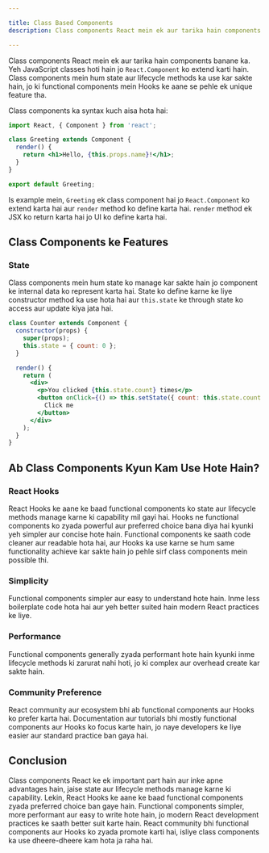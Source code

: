 ```yaml
---

title: Class Based Components
description: Class components React mein ek aur tarika hain components banane ka. Yeh JavaScript classes hoti hain jo `React.Component` ko extend karti hain. Class components mein hum state aur lifecycle methods ka use kar sakte hain, jo ki functional components mein Hooks ke aane se pehle ek unique feature tha.

---
```

Class components React mein ek aur tarika hain components banane ka. Yeh JavaScript classes hoti hain jo `React.Component` ko extend karti hain. Class components mein hum state aur lifecycle methods ka use kar sakte hain, jo ki functional components mein Hooks ke aane se pehle ek unique feature tha.

Class components ka syntax kuch aisa hota hai:

```jsx
import React, { Component } from 'react';

class Greeting extends Component {
  render() {
    return <h1>Hello, {this.props.name}!</h1>;
  }
}

export default Greeting;
```

Is example mein, `Greeting` ek class component hai jo `React.Component` ko extend karta hai aur `render` method ko define karta hai. `render` method ek JSX ko return karta hai jo UI ko define karta hai.

## Class Components ke Features

### State
Class components mein hum state ko manage kar sakte hain jo component ke internal data ko represent karta hai. State ko define karne ke liye constructor method ka use hota hai aur `this.state` ke through state ko access aur update kiya jata hai.

```jsx
class Counter extends Component {
  constructor(props) {
    super(props);
    this.state = { count: 0 };
  }

  render() {
    return (
      <div>
        <p>You clicked {this.state.count} times</p>
        <button onClick={() => this.setState({ count: this.state.count + 1 })}>
          Click me
        </button>
      </div>
    );
  }
}
```

## Ab Class Components Kyun Kam Use Hote Hain?

### React Hooks
React Hooks ke aane ke baad functional components ko state aur lifecycle methods manage karne ki capability mil gayi hai. Hooks ne functional components ko zyada powerful aur preferred choice bana diya hai kyunki yeh simpler aur concise hote hain. Functional components ke saath code cleaner aur readable hota hai, aur Hooks ka use karne se hum same functionality achieve kar sakte hain jo pehle sirf class components mein possible thi.

### Simplicity
Functional components simpler aur easy to understand hote hain. Inme less boilerplate code hota hai aur yeh better suited hain modern React practices ke liye.

### Performance
Functional components generally zyada performant hote hain kyunki inme lifecycle methods ki zarurat nahi hoti, jo ki complex aur overhead create kar sakte hain.

### Community Preference
React community aur ecosystem bhi ab functional components aur Hooks ko prefer karta hai. Documentation aur tutorials bhi mostly functional components aur Hooks ko focus karte hain, jo naye developers ke liye easier aur standard practice ban gaya hai.

## Conclusion
Class components React ke ek important part hain aur inke apne advantages hain, jaise state aur lifecycle methods manage karne ki capability. Lekin, React Hooks ke aane ke baad functional components zyada preferred choice ban gaye hain. Functional components simpler, more performant aur easy to write hote hain, jo modern React development practices ke saath better suit karte hain. React community bhi functional components aur Hooks ko zyada promote karti hai, isliye class components ka use dheere-dheere kam hota ja raha hai.